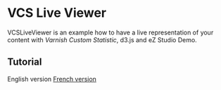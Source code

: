 VCS Live Viewer
===============

VCSLiveViewer is an example how to have a live representation of your content with
*Varnish Custom Statistic*, d3.js and eZ Studio Demo.

Tutorial
--------

English version
[French version](doc/fr/main.md)
